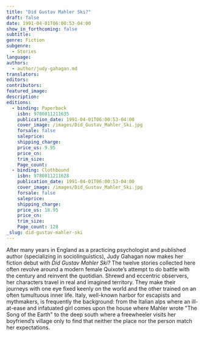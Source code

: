 ```yaml
---
title: "Did Gustav Mahler Ski?"
draft: false
date: 1991-04-01T06:00:53-04:00
show_in_forthcoming: false
subtitle:
genre: Fiction
subgenre:
  - Stories
language:
authors:
  - author/judy-gahagan.md
translators:
editors:
contributors:
featured_image:
description:
editions:
  - binding: Paperback
    isbn: 9780811211635
    publication_date: 1991-04-01T06:00:53-04:00
    cover_image: /images/Did_Gustav_Mahler_Ski.jpg
    forsale: false
    saleprice:
    shipping_charge:
    price_us: 9.95
    price_cn:
    trim_size:
    Page_count:
  - binding: Clothbound
    isbn: 9780811211628
    publication_date: 1991-04-01T06:00:53-04:00
    cover_image: /images/Did_Gustav_Mahler_Ski.jpg
    forsale: false
    saleprice:
    shipping_charge:
    price_us: 18.95
    price_cn:
    trim_size:
    Page_count: 128
_slug: did-gustav-mahler-ski
---
```


After many years in England as a practicing psychologist and published author (specializing in sociolinguistics), Judy Gahagan now makes her fiction debut with _Did Gustav Mahler Ski?_ The twelve stories collected here often revolve around a modern female Quixote’s attempt to do battle with the century and reinvent the quotidian. Shrewd and eccentric observers, her characters travel in real and imagined territory. They make their journeys with one eye fixed keenly on the world and the other trained on an often tumultuous inner life. Italy, well-known harbor for escapists and mythmakers, is frequently the background: from the Italian alps where an ill-at-ease and infatuated girl comes upon the house where Mahler wrote "The Song of the Earth" to the deep south where a freewheeler visits her boyfriend’s village only to find that neither the place nor the person match her expectations.

